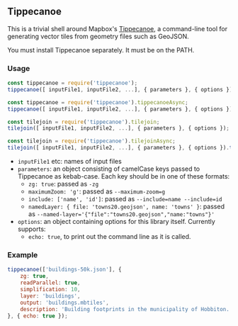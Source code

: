 ## Tippecanoe

This is a trivial shell around Mapbox's [Tippecanoe](https://github.com/mapbox/tippecanoe), a command-line tool for generating vector tiles from geometry files such as GeoJSON.

You must install Tippecanoe separately. It must be on the PATH.

### Usage

```js
const tippecanoe = require('tippecanoe');
tippecanoe([ inputFile1, inputFile2, ...], { parameters }, { options });

const tippecanoe = require('tippecanoe').tippecanoeAsync;
tippecanoe([ inputFile1, inputFile2, ...], { parameters }, { options }).then(...);

const tilejoin = require('tippecanoe').tilejoin;
tilejoin([ inputFile1, inputFile2, ...], { parameters }, { options });

const tilejoin = require('tippecanoe').tilejoinAsync;
tilejoin([ inputFile1, inputFile2, ...], { parameters }, { options }).then(...);
```



* `inputFile1` etc: names of input files
* `parameters`: an object consisting of camelCase keys passed to Tippecanoe as kebab-case. Each key should be in one of these formats:
  * `zg: true`: passed as `-zg`
  * `maximumZoom: 'g'`: passed as `--maximum-zoom=g`
  * `include: ['name', 'id']`: passed as `--include=name --include=id`
  * `namedLayer: { file: 'towns20.geojson', name: 'towns' }`: passed as `--named-layer='{"file":"towns20.geojson","name:"towns"}'`
* `options`: an object containing options for this library itself. Currently supports:
  * `echo: true`, to print out the command line as it is called.

### Example

```js
tippecanoe(['buildings-50k.json'], {
    zg: true,
    readParallel: true,
    simplification: 10,
    layer: 'buildings',
    output: 'buildings.mbtiles',
    description: 'Building footprints in the municipality of Hobbiton.'
}, { echo: true });
```

